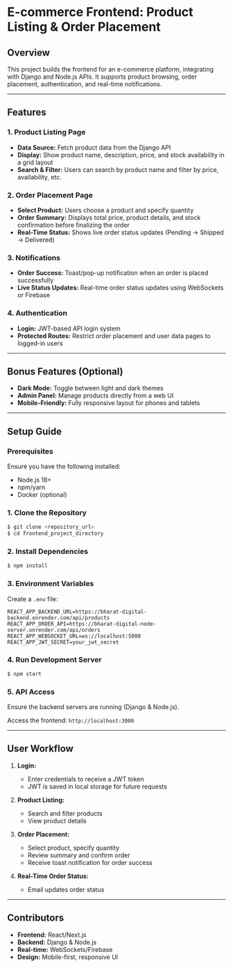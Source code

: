 # E-commerce Frontend: Product Listing & Order Placement

## Overview
This project builds the frontend for an e-commerce platform, integrating with Django and Node.js APIs. It supports product browsing, order placement, authentication, and real-time notifications.

---

## Features

### 1. Product Listing Page
- **Data Source:** Fetch product data from the Django API
- **Display:** Show product name, description, price, and stock availability in a grid layout
- **Search & Filter:** Users can search by product name and filter by price, availability, etc.

### 2. Order Placement Page
- **Select Product:** Users choose a product and specify quantity
- **Order Summary:** Displays total price, product details, and stock confirmation before finalizing the order
- **Real-Time Status:** Shows live order status updates (Pending → Shipped → Delivered)

### 3. Notifications
- **Order Success:** Toast/pop-up notification when an order is placed successfully
- **Live Status Updates:** Real-time order status updates using WebSockets or Firebase

### 4. Authentication
- **Login:** JWT-based API login system
- **Protected Routes:** Restrict order placement and user data pages to logged-in users

---

## Bonus Features (Optional)
- **Dark Mode:** Toggle between light and dark themes
- **Admin Panel:** Manage products directly from a web UI
- **Mobile-Friendly:** Fully responsive layout for phones and tablets

---

## Setup Guide

### Prerequisites
Ensure you have the following installed:
- Node.js 18+
- npm/yarn
- Docker (optional)

### 1. Clone the Repository
```bash
$ git clone <repository_url>
$ cd frontend_project_directory
```

### 2. Install Dependencies
```bash
$ npm install
```

### 3. Environment Variables
Create a `.env` file:
```
REACT_APP_BACKEND_URL=https://bharat-digital-backend.onrender.com/api/products
REACT_APP_ORDER_API=https://bharat-digital-node-server.onrender.com/api/orders
REACT_APP_WEBSOCKET_URL=ws://localhost:5000
REACT_APP_JWT_SECRET=your_jwt_secret
```

### 4. Run Development Server
```bash
$ npm start
```

### 5. API Access
Ensure the backend servers are running (Django & Node.js).

Access the frontend: `http://localhost:3000`

---

## User Workflow

1. **Login:**
   - Enter credentials to receive a JWT token
   - JWT is saved in local storage for future requests

2. **Product Listing:**
   - Search and filter products
   - View product details

3. **Order Placement:**
   - Select product, specify quantity
   - Review summary and confirm order
   - Receive toast notification for order success

4. **Real-Time Order Status:**
   - Email updates order status


---

## Contributors
- **Frontend:** React/Next.js
- **Backend:** Django & Node.js
- **Real-time:** WebSockets/Firebase
- **Design:** Mobile-first, responsive UI

